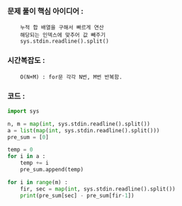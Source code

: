 ### 문제 풀이 핵심 아이디어 :
        누적 합 배열을 구해서 빠르게 연산
        해당되는 인덱스에 맞추어 값 빼주기
        sys.stdin.readline().split()

### 시간복잡도 :
        O(N+M) : for문 각각 N번, M번 반복함.

### 코드 :
```python
import sys

n, m = map(int, sys.stdin.readline().split())
a = list(map(int, sys.stdin.readline().split()))
pre_sum = [0]

temp = 0
for i in a :
    temp += i
    pre_sum.append(temp)

for i in range(m) :
    fir, sec = map(int, sys.stdin.readline().split())
    print(pre_sum[sec] - pre_sum[fir-1])
```
